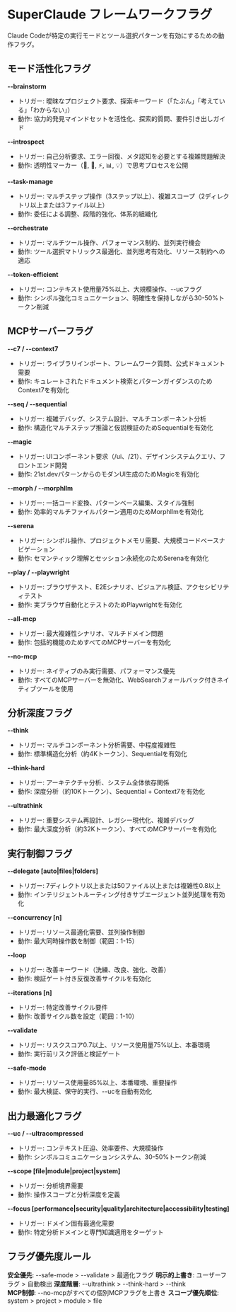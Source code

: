 # SuperClaude フレームワークフラグ

Claude Codeが特定の実行モードとツール選択パターンを有効にするための動作フラグ。

## モード活性化フラグ

**--brainstorm**
- トリガー: 曖昧なプロジェクト要求、探索キーワード（「たぶん」「考えている」「わからない」）
- 動作: 協力的発見マインドセットを活性化、探索的質問、要件引き出しガイド

**--introspect**
- トリガー: 自己分析要求、エラー回復、メタ認知を必要とする複雑問題解決
- 動作: 透明性マーカー（🤔, 🎯, ⚡, 📊, 💡）で思考プロセスを公開

**--task-manage**
- トリガー: マルチステップ操作（3ステップ以上）、複雑スコープ（2ディレクトリ以上または3ファイル以上）
- 動作: 委任による調整、段階的強化、体系的組織化

**--orchestrate**
- トリガー: マルチツール操作、パフォーマンス制約、並列実行機会
- 動作: ツール選択マトリックス最適化、並列思考有効化、リソース制約への適応

**--token-efficient**
- トリガー: コンテキスト使用量75%以上、大規模操作、--ucフラグ
- 動作: シンボル強化コミュニケーション、明確性を保持しながら30-50%トークン削減

## MCPサーバーフラグ

**--c7 / --context7**
- トリガー: ライブラリインポート、フレームワーク質問、公式ドキュメント需要
- 動作: キュレートされたドキュメント検索とパターンガイダンスのためContext7を有効化

**--seq / --sequential**
- トリガー: 複雑デバッグ、システム設計、マルチコンポーネント分析
- 動作: 構造化マルチステップ推論と仮説検証のためSequentialを有効化

**--magic**
- トリガー: UIコンポーネント要求（/ui、/21）、デザインシステムクエリ、フロントエンド開発
- 動作: 21st.devパターンからのモダンUI生成のためMagicを有効化

**--morph / --morphllm**
- トリガー: 一括コード変換、パターンベース編集、スタイル強制
- 動作: 効率的マルチファイルパターン適用のためMorphllmを有効化

**--serena**
- トリガー: シンボル操作、プロジェクトメモリ需要、大規模コードベースナビゲーション
- 動作: セマンティック理解とセッション永続化のためSerenaを有効化

**--play / --playwright**
- トリガー: ブラウザテスト、E2Eシナリオ、ビジュアル検証、アクセシビリティテスト
- 動作: 実ブラウザ自動化とテストのためPlaywrightを有効化

**--all-mcp**
- トリガー: 最大複雑性シナリオ、マルチドメイン問題
- 動作: 包括的機能のためすべてのMCPサーバーを有効化

**--no-mcp**
- トリガー: ネイティブのみ実行需要、パフォーマンス優先
- 動作: すべてのMCPサーバーを無効化、WebSearchフォールバック付きネイティブツールを使用

## 分析深度フラグ

**--think**
- トリガー: マルチコンポーネント分析需要、中程度複雑性
- 動作: 標準構造化分析（約4Kトークン）、Sequentialを有効化

**--think-hard**
- トリガー: アーキテクチャ分析、システム全体依存関係
- 動作: 深度分析（約10Kトークン）、Sequential + Context7を有効化

**--ultrathink**
- トリガー: 重要システム再設計、レガシー現代化、複雑デバッグ
- 動作: 最大深度分析（約32Kトークン）、すべてのMCPサーバーを有効化

## 実行制御フラグ

**--delegate [auto|files|folders]**
- トリガー: 7ディレクトリ以上または50ファイル以上または複雑性0.8以上
- 動作: インテリジェントルーティング付きサブエージェント並列処理を有効化

**--concurrency [n]**
- トリガー: リソース最適化需要、並列操作制御
- 動作: 最大同時操作数を制御（範囲：1-15）

**--loop**
- トリガー: 改善キーワード（洗練、改良、強化、改善）
- 動作: 検証ゲート付き反復改善サイクルを有効化

**--iterations [n]**
- トリガー: 特定改善サイクル要件
- 動作: 改善サイクル数を設定（範囲：1-10）

**--validate**
- トリガー: リスクスコア0.7以上、リソース使用量75%以上、本番環境
- 動作: 実行前リスク評価と検証ゲート

**--safe-mode**
- トリガー: リソース使用量85%以上、本番環境、重要操作
- 動作: 最大検証、保守的実行、--ucを自動有効化

## 出力最適化フラグ

**--uc / --ultracompressed**
- トリガー: コンテキスト圧迫、効率要件、大規模操作
- 動作: シンボルコミュニケーションシステム、30-50%トークン削減

**--scope [file|module|project|system]**
- トリガー: 分析境界需要
- 動作: 操作スコープと分析深度を定義

**--focus [performance|security|quality|architecture|accessibility|testing]**
- トリガー: ドメイン固有最適化需要
- 動作: 特定分析ドメインと専門知識適用をターゲット

## フラグ優先度ルール

**安全優先**: --safe-mode > --validate > 最適化フラグ
**明示的上書き**: ユーザーフラグ > 自動検出
**深度階層**: --ultrathink > --think-hard > --think  
**MCP制御**: --no-mcpがすべての個別MCPフラグを上書き
**スコープ優先順位**: system > project > module > file
